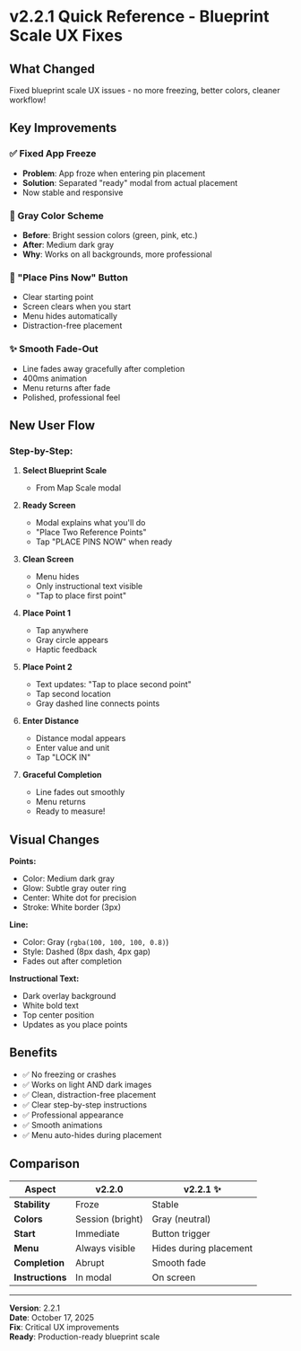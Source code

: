 # v2.2.1 Quick Reference - Blueprint Scale UX Fixes

## What Changed
Fixed blueprint scale UX issues - no more freezing, better colors, cleaner workflow!

## Key Improvements

### ✅ Fixed App Freeze
- **Problem**: App froze when entering pin placement
- **Solution**: Separated "ready" modal from actual placement
- Now stable and responsive

### 🎨 Gray Color Scheme
- **Before**: Bright session colors (green, pink, etc.)
- **After**: Medium dark gray
- **Why**: Works on all backgrounds, more professional

### 🎯 "Place Pins Now" Button
- Clear starting point
- Screen clears when you start
- Menu hides automatically
- Distraction-free placement

### ✨ Smooth Fade-Out
- Line fades away gracefully after completion
- 400ms animation
- Menu returns after fade
- Polished, professional feel

## New User Flow

### Step-by-Step:

1. **Select Blueprint Scale**
   - From Map Scale modal
   
2. **Ready Screen**
   - Modal explains what you'll do
   - "Place Two Reference Points"
   - Tap "PLACE PINS NOW" when ready
   
3. **Clean Screen**
   - Menu hides
   - Only instructional text visible
   - "Tap to place first point"
   
4. **Place Point 1**
   - Tap anywhere
   - Gray circle appears
   - Haptic feedback
   
5. **Place Point 2**
   - Text updates: "Tap to place second point"
   - Tap second location
   - Gray dashed line connects points
   
6. **Enter Distance**
   - Distance modal appears
   - Enter value and unit
   - Tap "LOCK IN"
   
7. **Graceful Completion**
   - Line fades out smoothly
   - Menu returns
   - Ready to measure!

## Visual Changes

**Points:**
- Color: Medium dark gray
- Glow: Subtle gray outer ring
- Center: White dot for precision
- Stroke: White border (3px)

**Line:**
- Color: Gray (`rgba(100, 100, 100, 0.8)`)
- Style: Dashed (8px dash, 4px gap)
- Fades out after completion

**Instructional Text:**
- Dark overlay background
- White bold text
- Top center position
- Updates as you place points

## Benefits

- ✅ No freezing or crashes
- ✅ Works on light AND dark images
- ✅ Clean, distraction-free placement
- ✅ Clear step-by-step instructions
- ✅ Professional appearance
- ✅ Smooth animations
- ✅ Menu auto-hides during placement

## Comparison

| Aspect | v2.2.0 | v2.2.1 ✨ |
|--------|--------|-----------|
| **Stability** | Froze | Stable |
| **Colors** | Session (bright) | Gray (neutral) |
| **Start** | Immediate | Button trigger |
| **Menu** | Always visible | Hides during placement |
| **Completion** | Abrupt | Smooth fade |
| **Instructions** | In modal | On screen |

---

**Version**: 2.2.1  
**Date**: October 17, 2025  
**Fix**: Critical UX improvements  
**Ready**: Production-ready blueprint scale
